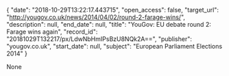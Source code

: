 {
  "date": "2018-10-29T13:22:17.443715", 
  "open_access": false, 
  "target_url": "http://yougov.co.uk/news/2014/04/02/round-2-farage-wins/", 
  "description": null, 
  "end_date": null, 
  "title": "YouGov: EU debate round 2: Farage wins again", 
  "record_id": "20181029T132217/px/LdwNbHmIPsBzU8NQk2A==", 
  "publisher": "yougov.co.uk", 
  "start_date": null, 
  "subject": "European Parliament Elections 2014"
}

None